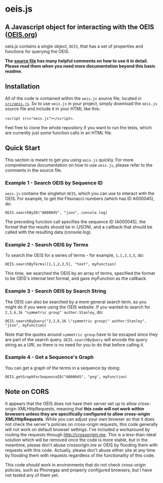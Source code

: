 # oeis.js
## A Javascript object for interacting with the OEIS ([OEIS.org](OEIS.org))

oeis.js contains a single object, `OEIS`, that has a set of properties and functions for querying the OEIS.

**The [source file](https://github.com/mshmoustafa/oeis.js/blob/master/src/oeis.js) has many helpful comments on how to use it in detail. Please read them when you need more documentation beyond this basic readme.**

## Installation

All of the code is contained within the `oeis.js` source file, located in [`src/oeis.js`](https://github.com/mshmoustafa/oeis.js/blob/master/src/oeis.js).  So to use `oeis.js` in your project, simply download the `oeis.js` source file and include it in your HTML like this:

`<script src="oeis.js"></script>`.

Feel free to clone the whole repository if you want to run the tests, which are currently just some function calls in an HTML file.

## Quick Start

This section is meant to get you using `oeis.js` quickly. For more comprehensive documentation on how to use `oeis.js`, please refer to the comments in the source file.

### Example 1 - Search OEIS by Sequence ID

`oeis.js` contains the singleton `OEIS`, which you can use to interact with the OEIS.  For example, to get the Fibonacci numbers (which has ID A000045), do:

`OEIS.searchByID("A000045", "json", console.log)`

The preceding function call specifies the sequence ID (A000045), the format that the results should be in (JSON), and a callback that should be called with the resulting data (console.log).

### Example 2 - Search OEIS by Terms

To search the OEIS for a series of terms - for example, `1,1,2,3,5`, do:

`OEIS.searchByTerms([1,1,2,3,5], "text", myFunction)`

This time, we searched the OEIS by an array of terms, specified the format to be OEIS's internal text format, and gave myFunction as the callback.

### Example 3 - Search OEIS by Search String

The OEIS can also be searched by a more general search term, as you might do if you were using the OEIS website. If you wanted to search for `2,3,6,16 "symmetric group" author:Stanley`, do:

`OEIS.searchByQuery("2,3,6,16 \"symmetric group\" author:Stanley", "json", myFunction)`

Note that the quotes around `symmetric group` have to be escaped since they are part of the search query. `OEIS.searchByQuery` will encode the query string as a URI, so there is no need for you to do that before calling it.

### Example 4 - Get a Sequence's Graph

You can get a graph of the terms in a sequence by doing:

`OEIS.getGraphForSequenceID("A000045", "png", myFunction)`

## Note on CORS

It appears that the OEIS does not have their server set up to allow cross-origin XMLHttpRequests, meaning that **this code will not work within browsers unless they are specifically configured to allow cross-origin XMLHttpRequests**.  While you can adjust your own browser so that it does not check the server's policies on cross-origin requests, this code generally will not work on default browser settings.  I've included a workaround by routing the requests through http://crossorigin.me.  This is a less-than-ideal solution which will be removed once the code is more stable, but in the meantime, please don't abuse crossorigin.me or OEIS by flooding them with requests with this code. Actually, please don't abuse either site at any time by flooding them with requests regardless of the functionality of this code.

This code *should* work in environments that do not check cross-origin policies, such as Phonegap and properly configured browsers, but I have not tested any of them yet.
